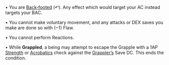 • You are [Back-footed](https://docs.google.com/document/d/1tEl2LB8uHrA2UrQv1fZHT4yUiFXjuE3nUA9Efl59TPQ/edit#heading=h.52ca8ahlff0v) (↶). Any effect which would target your AC instead targets your BAC.

• You cannot make voluntary movement, and any attacks or DEX saves you make are done so with (‒1) Flaw.

• You cannot perform Reactions.

• While **Grappled**, a being may attempt to escape the Grapple with a 1AP [Strength](https://docs.google.com/document/d/1tEl2LB8uHrA2UrQv1fZHT4yUiFXjuE3nUA9Efl59TPQ/edit#heading=h.4pyo2r7ti0p6) or [Acrobatics](https://docs.google.com/document/d/1tEl2LB8uHrA2UrQv1fZHT4yUiFXjuE3nUA9Efl59TPQ/edit#heading=h.4pyo2r7ti0p6) check against the [Grappler’s](https://docs.google.com/document/d/1tEl2LB8uHrA2UrQv1fZHT4yUiFXjuE3nUA9Efl59TPQ/edit#heading=h.rg9943oqw2p2) Save DC. This ends the condition.